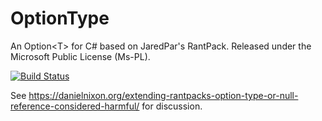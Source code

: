OptionType
==========

An Option&lt;T> for C# based on JaredPar's RantPack. Released under the Microsoft Public License (Ms-PL).

[![Build Status](https://travis-ci.org/danielnixon/OptionType.svg?branch=master)](https://travis-ci.org/danielnixon/OptionType)

See https://danielnixon.org/extending-rantpacks-option-type-or-null-reference-considered-harmful/ for discussion.
